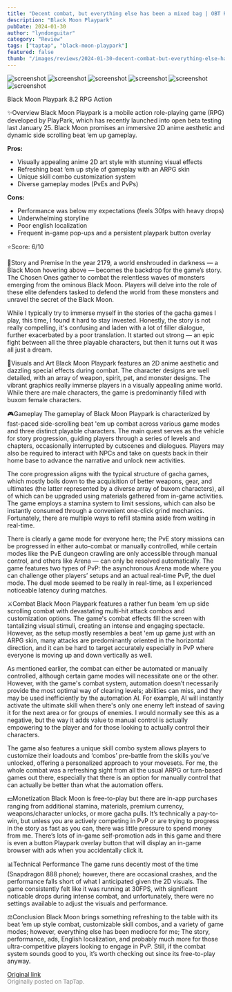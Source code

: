 ```yaml
---
title: "Decent combat, but everything else has been a mixed bag | OBT Review - Black Moon Playpark"
description: "Black Moon Playpark"
pubDate: 2024-01-30
author: "lyndonguitar"
category: "Review"
tags: ["taptap", "black-moon-playpark"]
featured: false
thumb: "/images/reviews/2024-01-30-decent-combat-but-everything-else-has-been-a-mixed-bag--obt-review---black-moon-playpark-0.avif"
---
```


<div class="gallery">
  <img src="/images/reviews/2024-01-30-decent-combat-but-everything-else-has-been-a-mixed-bag--obt-review---black-moon-playpark-0.avif" alt="screenshot" />
  <img src="/images/reviews/2024-01-30-decent-combat-but-everything-else-has-been-a-mixed-bag--obt-review---black-moon-playpark-1.avif" alt="screenshot" />
  <img src="/images/reviews/2024-01-30-decent-combat-but-everything-else-has-been-a-mixed-bag--obt-review---black-moon-playpark-2.avif" alt="screenshot" />
  <img src="/images/reviews/2024-01-30-decent-combat-but-everything-else-has-been-a-mixed-bag--obt-review---black-moon-playpark-3.avif" alt="screenshot" />
  <img src="/images/reviews/2024-01-30-decent-combat-but-everything-else-has-been-a-mixed-bag--obt-review---black-moon-playpark-4.avif" alt="screenshot" />
  <img src="/images/reviews/2024-01-30-decent-combat-but-everything-else-has-been-a-mixed-bag--obt-review---black-moon-playpark-5.avif" alt="screenshot" />
</div>

Black Moon Playpark
8.2
RPG
Action

✨Overview
Black Moon Playpark is a mobile action role-playing game (RPG) developed by PlayPark, which has recently launched into open beta testing last January 25. Black Moon promises an immersive 2D anime aesthetic and dynamic side scrolling beat ‘em up gameplay.


**Pros:**
- Visually appealing anime 2D art style with stunning visual effects
- Refreshing beat ‘em up style of gameplay with an ARPG skin
- Unique skill combo customization system
- Diverse gameplay modes (PvEs and PvPs)



**Cons:**
- Performance was below my expectations (feels 30fps with heavy drops)
- Underwhelming storyline
- Poor english localization
- Frequent in-game pop-ups and a persistent playpark button overlay


⭐️Score: 6/10

📖Story and Premise
In the year 2179, a world enshrouded in darkness — a Black Moon hovering above — becomes the backdrop for the game’s story. The Chosen Ones gather to combat the relentless waves of monsters emerging from the ominous Black Moon. Players will delve into the role of these elite defenders tasked to defend the world from these monsters and unravel the secret of the Black Moon.

While I typically try to immerse myself in the stories of the gacha games I play, this time, I found it hard to stay invested. Honestly, the story is not really compelling, it's confusing and laden with a lot of filler dialogue, further exacerbated by a poor translation. It started out strong — an epic fight between all the three playable characters, but then it turns out it was all just a dream.

🎨Visuals and Art
Black Moon Playpark features an 2D anime aesthetic and dazzling special effects during combat. The character designs are well detailed, with an array of weapon, spirit, pet, and monster designs. The vibrant graphics really immerse players in a visually appealing anime world. While there are male characters, the game is predominantly filled with buxom female characters.

🎮Gameplay
The gameplay of Black Moon Playpark is characterized by fast-paced side-scrolling beat 'em up combat across various game modes and three distinct playable characters. The main quest serves as the vehicle for story progression, guiding players through a series of levels and chapters, occasionally interrupted by cutscenes and dialogues. Players may also be required to interact with NPCs and take on quests back in their home base to advance the narrative and unlock new activities.

The core progression aligns with the typical structure of gacha games, which mostly boils down to the acquisition of better weapons, gear, and ultimates (the latter represented by a diverse array of buxom characters), all of which can be upgraded using materials gathered from in-game activities. The game employs a stamina system to limit sessions, which can also be instantly consumed through a convenient one-click grind mechanics. Fortunately, there are multiple ways to refill stamina aside from waiting in real-time.

There is clearly a game mode for everyone here; the PvE story missions can be progressed in either auto-combat or manually controlled, while certain modes like the PvE dungeon crawling are only accessible through manual control, and others like Arena — can only be resolved automatically. The game features two types of PvP: the asynchronous Arena mode where you can challenge other players’ setups and an actual real-time PvP, the duel mode. The duel mode seemed to be really in real-time, as I experienced noticeable latency during matches.

⚔️Combat
Black Moon Playpark features a rather fun beam ‘em up side scrolling combat with devastating multi-hit attack combos and customization options. The game's combat effects fill the screen with tantalizing visual stimuli, creating an intense and engaging spectacle. However, as the setup mostly resembles a beat 'em up game just with an ARPG skin, many attacks are predominantly oriented in the horizontal direction, and it can be hard to target accurately especially in PvP where everyone is moving up and down vertically as well.

As mentioned earlier, the combat can either be automated or manually controlled, although certain game modes will necessitate one or the other. However, with the game's combat system, automation doesn’t necessarily provide the most optimal way of clearing levels; abilities can miss, and they may be used inefficiently by the automation AI. For example, AI will instantly activate the ultimate skill when there's only one enemy left instead of saving it for the next area or for groups of enemies. I would normally see this as a negative, but the way it adds value to manual control is actually empowering to the player and for those looking to actually control their characters.

The game also features a unique skill combo system allows players to customize their loadouts and ‘combos’ pre-battle from the skills you’ve unlocked, offering a personalized approach to your movesets. For me, the whole combat was a refreshing sight from all the usual ARPG or turn-based games out there, especially that there is an option for manually control that can actually be better than what the automation offers.

💵Monetization
Black Moon is free-to-play but there are in-app purchases ranging from additional stamina, materials, premium currency, weapons/character unlocks, or more gacha pulls. It’s technically a pay-to-win, but unless you are actively competing in PvP or are trying to progress in the story as fast as you can, there was little pressure to spend money from me. There’s lots of in-game self-promotion ads in this game and there is even a button Playpark overlay button that will display an in-game browser with ads when you accidentally click it.

📊Technical Performance
The game runs decently most of the time (Snapdragon 888 phone); however, there are occasional crashes, and the performance falls short of what I anticipated given the 2D visuals. The game consistently felt like it was running at 30FPS, with significant noticable drops during intense combat, and unfortunately, there were no settings available to adjust the visuals and performance.

⚖️Conclusion
Black Moon brings something refreshing to the table with its beat ‘em up style combat, customizable skill combos, and a variety of game modes; however, everything else has been mediocre for me; The story, performance, ads, English localization, and probably much more for those ultra-competitive players looking to engage in PvP. Still, if the combat system sounds good to you, it’s worth checking out since its free-to-play anyway.

[Original link](https://www.taptap.io/post/6927729)<br><span style="font-size: 0.95em; color: #888;">Originally posted on TapTap.</span>

